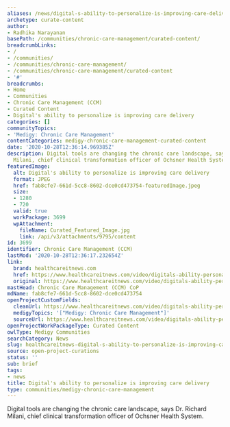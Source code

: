 ```yaml
---
aliases: /news/digital-s-ability-to-personalize-is-improving-care-delivery
archetype: curate-content
author:
- Radhika Narayanan
basePath: /communities/chronic-care-management/curated-content/
breadcrumbLinks:
- /
- /communities/
- /communities/chronic-care-management/
- /communities/chronic-care-management/curated-content
- '#'
breadcrumbs:
- Home
- Communities
- Chronic Care Management (CCM)
- Curated Content
- Digital's ability to personalize is improving care delivery
categories: []
communityTopics:
- 'Medigy: Chronic Care Management'
contentCategories: medigy-chronic-care-management-curated-content
date: '2020-10-28T12:36:14.969385Z'
description: Digital tools are changing the chronic care landscape, says Dr. Richard
  Milani, chief clinical transformation officer of Ochsner Health System. 
featuredImage:
  alt: Digital's ability to personalize is improving care delivery
  format: JPEG
  href: fab8cfe7-661d-5cc8-8602-dce0cd473754-featuredImage.jpeg
  size:
  - 1280
  - 720
  valid: true
  workPackage: 3699
  wpAttachment:
    fileName: Curated_Featured_Image.jpg
    link: /api/v3/attachments/9795/content
id: 3699
identifier: Chronic Care Management (CCM)
lastMod: '2020-10-28T12:36:17.232654Z'
link:
  brand: healthcareitnews.com
  href: https://www.healthcareitnews.com/video/digitals-ability-personalize-improving-care-delivery
  original: https://www.healthcareitnews.com/video/digitals-ability-personalize-improving-care-delivery
mastHead: Chronic Care Management (CCM) CoP
mdName: fab8cfe7-661d-5cc8-8602-dce0cd473754
openProjectCustomFields:
  cleanUrl: https://www.healthcareitnews.com/video/digitals-ability-personalize-improving-care-delivery
  medigyTopics: '["Medigy: Chronic Care Management"]'
  sourceUrl: https://www.healthcareitnews.com/video/digitals-ability-personalize-improving-care-delivery
openProjectWorkPackageType: Curated Content
owlType: Medigy Communities
searchCategory: News
slug: healthcareitnews-digital-s-ability-to-personalize-is-improving-care-delivery
source: open-project-curations
status: ''
sub: brief
tags:
- news
title: Digital's ability to personalize is improving care delivery
type: communities/medigy-chronic-care-management
---
```


<p>Digital tools are changing the chronic care landscape, says Dr. Richard Milani, chief clinical transformation officer of Ochsner Health System.<br>&nbsp;</p>